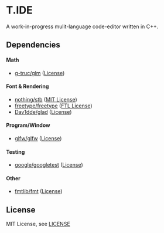 # T.IDE

A work-in-progress mulit-language code-editor written in C++.

## Dependencies

#### Math
- [g-truc/glm](https://github.com/g-truc/glm) ([License](https://github.com/g-truc/glm/blob/master/copying.txt))
#### Font & Rendering
- [nothing/stb](https://github.com/nothings/stb) ([MIT License](https://github.com/nothings/stb/blob/master/LICENSE))
- [freetype/freetype](https://github.com/freetype/freetype) ([FTL License](https://github.com/freetype/freetype/blob/master/docs/FTL.TXT))
- [Dav1dde/glad](https://github.com/Dav1dde/glad) ([License](https://github.com/Dav1dde/glad/blob/master/LICENSE))
#### Program/Window
- [glfw/glfw](https://github.com/glfw/glfw) ([License](https://github.com/glfw/glfw/blob/master/LICENSE.md))
#### Testing
- [google/googletest](https://github.com/google/googletest) ([License](https://github.com/google/googletest/blob/master/LICENSE))
#### Other
- [fmtlib/fmt](https://github.com/fmtlib/fmt) ([License](https://github.com/fmtlib/fmt/blob/master/LICENSE.rst))

## License

MIT License, see [LICENSE](./LICENSE)